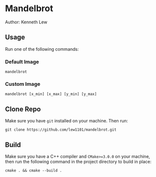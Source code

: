 # Mandelbrot

Author: Kenneth Lew

## Usage

Run one of the following commands:

### Default Image

```
mandelbrot 
```

### Custom Image

```
mandelbrot [x_min] [x_max] [y_min] [y_max]
```

## Clone Repo

Make sure you have `git` installed on your machine. Then run:

```
git clone https://github.com/lew1101/mandelbrot.git
```

## Build

Make sure you have a C++ compiler and `CMake>=3.0.0` on your machine, then run the following command in the project directory to build in place:
```
cmake . && cmake --build .
```
